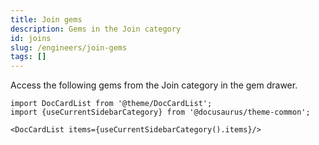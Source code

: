 ```yaml
---
title: Join gems
description: Gems in the Join category
id: joins
slug: /engineers/join-gems
tags: []
---
```


Access the following gems from the Join category in the gem drawer.

```mdx-code-block
import DocCardList from '@theme/DocCardList';
import {useCurrentSidebarCategory} from '@docusaurus/theme-common';

<DocCardList items={useCurrentSidebarCategory().items}/>
```
